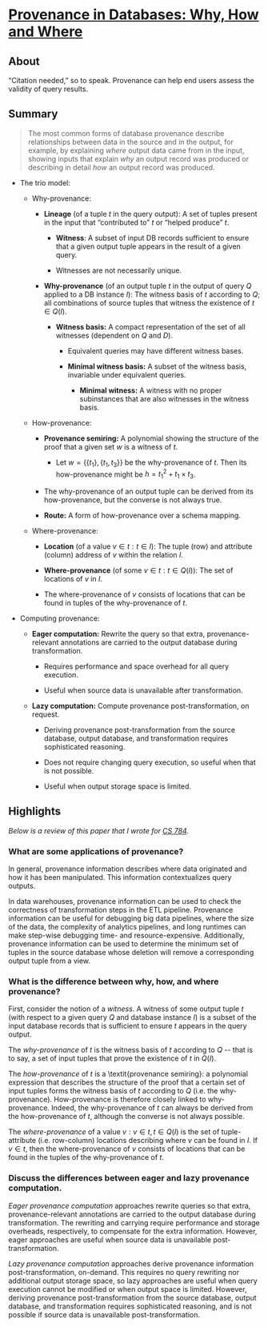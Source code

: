 # [Provenance in Databases: Why, How and Where](https://homepages.inf.ed.ac.uk/jcheney/publications/provdbsurvey.pdf)

## About

“Citation needed,” so to speak.
Provenance can help end users assess the validity of query results.

## Summary

> The most common forms of database provenance describe relationships between data in the source and in the output, for example, by explaining *where* output data came from in the input, showing inputs that explain *why* an output record was produced or describing in detail *how* an output record was produced.

- The trio model:

    - Why-provenance:

        - **Lineage** (of a tuple $t$ in the query output): A set of tuples present in the input that “contributed to” $t$ or “helped produce” $t$.

            - **Witness**: A subset of input DB records sufficient to ensure that a given output tuple appears in the result of a given query.

            - Witnesses are not necessarily unique.

        - **Why-provenance** (of an output tuple $t$ in the output of query $Q$ applied to a DB instance $I$): The witness basis of $t$ according to $Q$; all combinations of source tuples that witness the existence of $t\in Q(I)$.

            - **Witness basis:** A compact representation of the set of all witnesses (dependent on $Q$ and $D$).

                - Equivalent queries may have different witness bases.

                - **Minimal witness basis:** A subset of the witness basis, invariable under equivalent queries.

                    - **Minimal witness:** A witness with no proper subinstances that are also witnesses in the witness basis.

    - How-provenance:

        - **Provenance semiring:** A polynomial showing the structure of the proof that a given set $w$ is a witness of $t$.

            - Let $w=\{\{t_1\},\{t_1,t_3\}\}$ be the why-provenance of $t$. Then its how-provenance might be $h=t_1^2+t_1\times t_3$.

        - The why-provenance of an output tuple can be derived from its how-provenance, but the converse is not always true.

        - **Route:** A form of how-provenance over a schema mapping.

    - Where-provenance:

        - **Location** (of a value $v\in t:t\in I$): The tuple (row) and attribute (column) address of $v$ within the relation $I$.

        - **Where-provenance** (of some $v\in t: t\in Q(I)$): The set of locations of $v$ in $I$.

        - The where-provenance of $v$ consists of locations that can be found in tuples of the why-provenance of $t$.

- Computing provenance:

    - **Eager computation:** Rewrite the query so that extra, provenance-relevant annotations are carried to the output database during transformation.

        - Requires performance and space overhead for all query execution.

        - Useful when source data is unavailable after transformation.

    - **Lazy computation:** Compute provenance post-transformation, on request.

        - Deriving provenance post-transformation from the source database, output database, and transformation requires sophisticated reasoning.

        - Does not require changing query execution, so useful when that is not possible.
        
        - Useful when output storage space is limited.

## Highlights

_Below is a review of this paper that I wrote for [CS 784](https://pages.cs.wisc.edu/~paris/cs784-s22/)._


### What are some applications of provenance?

In general, provenance information describes where data originated and how it has been manipulated.
This information contextualizes query outputs.

In data warehouses, provenance information can be used to check the correctness of transformation steps in the ETL pipeline.
Provenance information can be useful for debugging big data pipelines, where the size of the data, the complexity of analytics pipelines, and long runtimes can make step-wise debugging time- and resource-expensive.
Additionally, provenance information can be used to determine the minimum set of tuples in the source database whose deletion will remove a corresponding output tuple from a view. 

### What is the difference between why, how, and where provenance?

First, consider the notion of a *witness*.
A witness of some output tuple $t$ (with respect to a given query $Q$ and database instance $I$) is a subset of the input database records that is sufficient to ensure $t$ appears in the query output.

The *why-provenance* of $t$ is the witness basis of $t$ according to $Q$ -- that is to say, a set of input tuples that prove the existence of $t$ in $Q(I)$.

The *how-provenance* of $t$ is a \textit{provenance semiring}: a polynomial expression that describes the structure of the proof that a certain set of input tuples forms the witness basis of $t$ according to $Q$ (i.e. the why-provenance).
How-provenance is therefore closely linked to why-provenance.
Indeed, the why-provenance of $t$ can always be derived from the how-provenance of $t$, although the converse is not always possible.

The *where-provenance* of a value $v: v\in t, t\in Q(I)$ is the set of tuple-attribute (i.e. row-column) locations describing where $v$ can be found in $I$.
If $v\in t$, then the where-provenance of $v$ consists of locations that can be found in the tuples of the why-provenance of $t$.

### Discuss the differences between eager and lazy provenance computation.

*Eager provenance computation* approaches rewrite queries so that extra, provenance-relevant annotations are carried to the output database during transformation.
The rewriting and carrying require performance and storage overheads, respectively, to compensate for the extra information.
However, eager approaches are useful when source data is unavailable post-transformation.

*Lazy provenance computation* approaches derive provenance information post-transformation, on-demand.
This requires no query rewriting nor additional output storage space, so lazy approaches are useful when query execution cannot be modified or when output space is limited.
However, deriving provenance post-transformation from the source database, output database, and transformation requires sophisticated reasoning, and is not possible if source data is unavailable post-transformation.